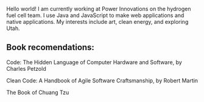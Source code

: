 
Hello world! I am currently working at Power Innovations on the hydrogen fuel cell team. I use Java and JavaScript to make web applications and native applications. My interests include art, clean energy, and exploring Utah.

## Book recomendations:
Code: The Hidden Language of Computer Hardware and Software, by Charles Petzold

Clean Code: A Handbook of Agile Software Craftsmanship, by Robert Martin

The Book of Chuang Tzu

